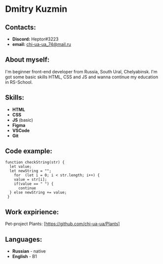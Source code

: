 # Dmitry Kuzmin
## Contacts:
* __Discord:__ Heptor#3223
* __email:__ chi-ua-ua_74@mail.ru
## About myself:
I'm beginner front-end developer from Russia, South Ural, Chelyabinsk. 
I'm got some basic skills HTML, CSS and JS and wanna continue my education in RS-School.
## Skills:
* __HTML__
* __CSS__
* __JS__ (basic)
* __Figma__
* __VSCode__
* __Git__
## Code example:
```
function checkString(str) {
  let value;
  let newString = "";
    for  (let i = 0; i < str.length; i++) {
    value = str[i];
    if(value == " ") {
      continue
  } else newString += value;
 }
  ```
## Work expirience:
   Pet-project Plants: 
   [https://github.com/chi-ua-ua/Plants]
## Languages:
* __Russian__ - native
* __English__ - B1
